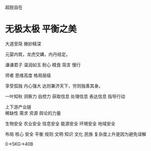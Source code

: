 超脱自在

# 无极太极 平衡之美
大道至简 微妙精深

元婴内筑，龙虎交媾，内丹结定。

谦谦君子 温润如玉
耐心 精食 简言 慢行

师者  思维高度 格局层级

享受孤独  内心强大
达则兼济天下，穷则独善其身。

一叶知秋 洞察力 自控力
获取信息 处理信息 表达信息 指导行动

上下游产业链  
稀缺性 需求 资源 舆论的力量

生物安全 农业安全 信息安全
能源安全 环境安全 地域安全

布局 核心 安全 平衡 规则 
文明 知识 文化 民族
复杂度上升是因为避免误解

0->5KG->40B
